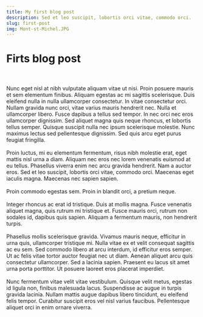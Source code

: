 ```yaml
---
title: My first blog post
description: Sed et leo suscipit, lobortis orci vitae, commodo orci.
slug: first-post
img: Mont-st-Michel.JPG
---
```


# Firts blog post
</br>
</br>
 Nunc eget nisl at nibh vulputate aliquam vitae ut nisi. Proin posuere mauris et sem elementum finibus. Aliquam egestas ac mi sagittis scelerisque. Duis eleifend nulla in nulla ullamcorper consectetur. In vitae consectetur orci. Nullam gravida nunc orci, vitae varius mauris hendrerit nec. Nulla et ullamcorper libero. Fusce dapibus a tellus sed tempor. In nec orci nec eros ullamcorper dignissim. Sed aliquet magna quis neque rhoncus, et lobortis tellus semper. Quisque suscipit nulla nec ipsum scelerisque molestie. Nunc maximus lectus sed pellentesque dignissim. Sed quis arcu eget purus feugiat fringilla.
</br>
</br>
 Proin luctus, mi eu elementum fermentum, risus nibh molestie erat, eget mattis nisl urna a diam. Aliquam nec eros nec lorem venenatis euismod at eu tellus. Phasellus viverra enim nec arcu gravida hendrerit. Nam a auctor eros. Sed et leo suscipit, lobortis orci vitae, commodo orci. Maecenas eget iaculis magna. Maecenas nec sapien sapien. 
 </br>
 </br>
 Proin commodo egestas sem. Proin in blandit orci, a pretium neque. 
 </br>
 </br>
 Integer rhoncus ac erat id tristique. Duis at mollis magna. Fusce venenatis aliquet magna, quis rutrum mi tristique et. Fusce mauris orci, rutrum non sodales id, dapibus quis sapien. Aliquam a fermentum mauris, non hendrerit turpis.
</br>
</br>
Phasellus mollis scelerisque gravida. Vivamus mauris neque, efficitur in urna quis, ullamcorper tristique mi. Nulla vitae ex et velit consequat sagittis ac eu sem. Sed commodo libero at arcu interdum, id efficitur eros semper. Ut ac felis vitae tortor auctor feugiat nec ut diam. Aenean aliquet arcu quis consectetur ullamcorper. Sed a lacinia sapien. Praesent eu lacus sit amet urna porta porttitor. Ut posuere laoreet eros placerat imperdiet. 
</br>
</br>
Nunc fermentum vitae velit vitae vestibulum. Quisque velit metus, egestas id ligula non, finibus malesuada lacus. Suspendisse ac augue in turpis gravida lacinia. Nullam mattis augue dapibus libero tincidunt, eu eleifend felis tempor. Curabitur suscipit eros vel nisl varius faucibus. Pellentesque aliquet orci in enim ornare viverra. 